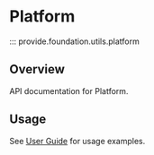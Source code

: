 # Platform

::: provide.foundation.utils.platform

## Overview

API documentation for Platform.

## Usage

See [User Guide](../../guide/index.md) for usage examples.
